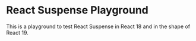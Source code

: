 # React Suspense Playground

This is a playground to test React Suspense in React 18 and in the shape of React 19.
